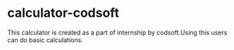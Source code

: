# calculator-codsoft
This calculator is created as a part of internship by codsoft.Using this users can do basic calculations. 
